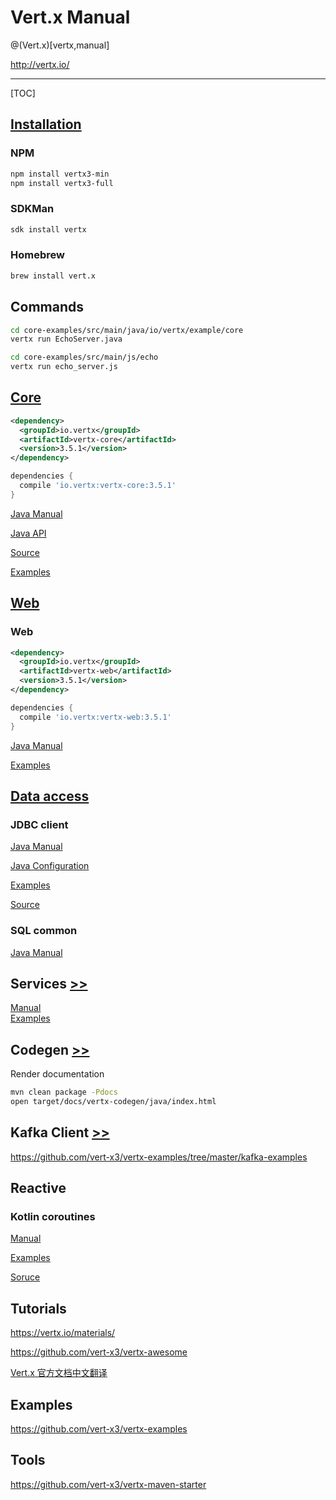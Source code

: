 # Vert.x Manual

@(Vert.x)[vertx,manual]

<http://vertx.io/>

---

[TOC]

## [Installation](https://vertx.io/download/)

### NPM

```bash
npm install vertx3-min
npm install vertx3-full
```

### SDKMan

```bash
sdk install vertx
```

### Homebrew

```bash
brew install vert.x
```

## Commands

```bash
cd core-examples/src/main/java/io/vertx/example/core
vertx run EchoServer.java

cd core-examples/src/main/js/echo
vertx run echo_server.js
```

## [Core](https://vertx.io/docs/#core)

```xml
<dependency>
  <groupId>io.vertx</groupId>
  <artifactId>vertx-core</artifactId>
  <version>3.5.1</version>
</dependency>
```

```gradle
dependencies {
  compile 'io.vertx:vertx-core:3.5.1'
}
```

[Java Manual](https://vertx.io/docs/vertx-core/java/)

[Java API](https://vertx.io/docs/apidocs/)

[Source](https://github.com/eclipse/vert.x)

[Examples](https://github.com/vert-x3/vertx-examples/tree/master/core-examples)

## [Web](https://vertx.io/docs/#web)

### Web

```xml
<dependency>
  <groupId>io.vertx</groupId>
  <artifactId>vertx-web</artifactId>
  <version>3.5.1</version>
</dependency>
```

```gradle
dependencies {
  compile 'io.vertx:vertx-web:3.5.1'
}
```

[Java Manual](https://vertx.io/docs/vertx-web/java/)

[Examples](https://github.com/vert-x3/vertx-examples/tree/master/web-examples)

## [Data access](https://vertx.io/docs/#data_access)

### JDBC client

[Java Manual](https://vertx.io/docs/vertx-jdbc-client/java/)

[Java Configuration](https://vertx.io/docs/vertx-jdbc-client/java/#_configuration)

[Examples](https://github.com/vert-x3/vertx-examples/tree/master/jdbc-examples)

[Source](https://github.com/vert-x3/vertx-jdbc-client)

### SQL common

[Java Manual](https://vertx.io/docs/vertx-sql-common/java/)

## Services [>>](https://vertx.io/docs/#services)

[Manual](https://vertx.io/docs/vertx-service-proxy/java) \
[Examples](https://github.com/vert-x3/vertx-examples/tree/master/service-proxy-examples)

## Codegen [>>](https://github.com/vert-x3/vertx-codegen)

Render documentation

```bash
mvn clean package -Pdocs
open target/docs/vertx-codegen/java/index.html
```

## Kafka Client [>>](https://vertx.io/docs/vertx-kafka-client/java/)

<https://github.com/vert-x3/vertx-examples/tree/master/kafka-examples>

## Reactive

### Kotlin coroutines

[Manual](https://vertx.io/docs/vertx-lang-kotlin-coroutines/kotlin/)

[Examples](https://github.com/vert-x3/vertx-examples/tree/master/kotlin-examples/coroutines)

[Soruce](https://github.com/vert-x3/vertx-lang-kotlin/tree/master/vertx-lang-kotlin-coroutines)

## Tutorials

<https://vertx.io/materials/>

<https://github.com/vert-x3/vertx-awesome>

[Vert.x 官方文档中文翻译](https://vertxchina.github.io/vertx-translation-chinese/)

## Examples

<https://github.com/vert-x3/vertx-examples>

## Tools

<https://github.com/vert-x3/vertx-maven-starter>
